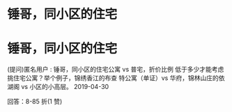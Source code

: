 # 锤哥，同小区的住宅

# 锤哥，同小区的住宅

(提问)匿名用户 : 锤哥，同小区的住宅公寓 vs 普宅，折价比例 低于多少才能考虑挑住宅公寓？举个例子，锦绣香江的布查 特公寓（单证）vs 华府，锦林山庄的依湖阁 vs 小区的小高层。 2019-04-30

回答：8-85 折(1 赞)